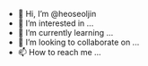 - 👋 Hi, I’m @heoseoljin
- 👀 I’m interested in ...
- 🌱 I’m currently learning ...
- 💞️ I’m looking to collaborate on ...
- 📫 How to reach me ...

<!---
heoseoljin/heoseoljin is a ✨ special ✨ repository because its `README.md` (this file) appears on your GitHub profile.
You can click the Preview link to take a look at your changes.
--->

